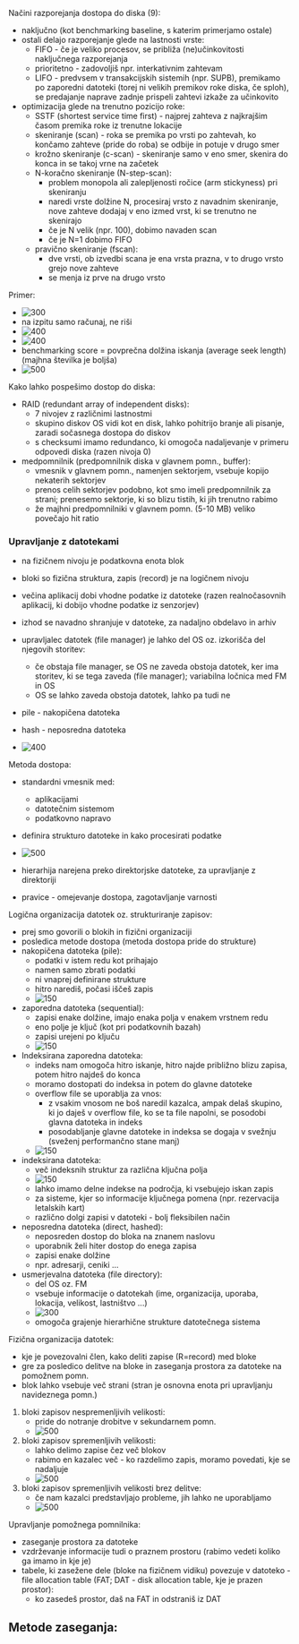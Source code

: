Načini razporejanja dostopa do diska (9):
- naključno (kot benchmarking baseline, s katerim primerjamo ostale)
- ostali delajo razporejanje glede na lastnosti vrste:
	- FIFO - če je veliko procesov, se približa (ne)učinkovitosti naključnega razporejanja
	- prioritetno - zadovoljiš npr. interkativnim zahtevam
	- LIFO - predvsem v transakcijskih sistemih (npr. SUPB), premikamo po zaporedni datoteki (torej ni velikih premikov roke diska, če sploh), se predajanje naprave zadnje prispeli zahtevi izkaže za učinkovito
- optimizacija glede na trenutno pozicijo roke:
	- SSTF (shortest service time first) - najprej zahteva z najkrajšim časom premika roke iz trenutne lokacije
	- skeniranje (scan) - roka se premika po vrsti po zahtevah, ko končamo zahteve (pride do roba) se odbije in potuje v drugo smer
	- krožno skeniranje (c-scan) - skeniranje samo v eno smer, skenira do konca in se takoj vrne na začetek
	- N-koračno skeniranje (N-step-scan):
		- problem monopola ali zalepljenosti ročice (arm stickyness) pri skeniranju
		- naredi vrste dolžine N, procesiraj vrsto z navadnim skeniranje, nove zahteve dodajaj v eno izmed vrst, ki se trenutno ne skenirajo
		- če je N velik (npr. 100), dobimo navaden scan 
		- če je N=1 dobimo FIFO
	- pravično skeniranje (fscan):
		- dve vrsti, ob izvedbi scana je ena vrsta prazna, v to drugo vrsto grejo nove zahteve
		- se menja iz prve na drugo vrsto

Primer:
- ![300](../../Images/Pasted%20image%2020240520133906.png)
- na izpitu samo računaj, ne riši
- ![400](../../Images/Pasted%20image%2020240520134108.png)
- ![400](../../Images/Pasted%20image%2020240520134352.png)
- benchmarking score = povprečna dolžina iskanja (average seek length) (majhna številka je boljša)
- ![500](../../Images/Pasted%20image%2020240520134817.png)

Kako lahko pospešimo dostop do diska:
- RAID (redundant array of independent disks):
	- 7 nivojev z različnimi lastnostmi
	- skupino diskov OS vidi kot en disk, lahko pohitrijo branje ali pisanje, zaradi sočasnega dostopa do diskov
	- s checksumi imamo redundanco, ki omogoča nadaljevanje v primeru odpovedi diska (razen nivoja 0)
- medpomnilnik (predpomnilnik diska v glavnem pomn., buffer):
	- vmesnik v glavnem pomn., namenjen sektorjem, vsebuje kopijo nekaterih sektorjev
	- prenos celih sektorjev podobno, kot smo imeli predpomnilnik za strani; prenesemo sektorje, ki so blizu tistih, ki jih trenutno rabimo
	- že majhni predpomnilniki v glavnem pomn. (5-10 MB) veliko povečajo hit ratio

### Upravljanje z datotekami

- na fizičnem nivoju je podatkovna enota blok
- bloki so fizična struktura, zapis (record) je na logičnem nivoju
- večina aplikacij dobi vhodne podatke iz datoteke (razen realnočasovnih aplikacij, ki dobijo vhodne podatke iz senzorjev)
- izhod se navadno shranjuje v datoteke, za nadaljno obdelavo in arhiv
- upravljalec datotek (file manager) je lahko del OS oz. izkorišča del njegovih storitev:
	- če obstaja file manager, se OS ne zaveda obstoja datotek, ker ima storitev, ki se tega zaveda (file manager); variabilna ločnica med FM in OS
	- OS se lahko zaveda obstoja datotek, lahko pa tudi ne

- pile - nakopičena datoteka
- hash - neposredna datoteka

- ![400](../../Images/Pasted%20image%2020240520141933.png)

Metoda dostopa:
- standardni vmesnik med:
	- aplikacijami
	- datotečnim sistemom
	- podatkovno napravo
- definira strukturo datoteke in kako procesirati podatke

- ![500](../../Images/Pasted%20image%2020240520142300.png)
- hierarhija narejena preko direktorjske datoteke, za upravljanje z direktoriji
- pravice - omejevanje dostopa, zagotavljanje varnosti

Logična organizacija datotek oz. strukturiranje zapisov:
- prej smo govorili o blokih in fizični organizaciji
- posledica metode dostopa (metoda dostopa pride do strukture)
- nakopičena datoteka (pile):
	- podatki v istem redu kot prihajajo
	- namen samo zbrati podatki
	- ni vnaprej definirane strukture
	- hitro narediš, počasi iščeš zapis
	- ![150](../../Images/Pasted%20image%2020240520142612.png)
- zaporedna datoteka (sequential):
	- zapisi enake dolžine, imajo enaka polja v enakem vrstnem redu
	- eno polje je ključ (kot pri podatkovnih bazah)
	- zapisi urejeni po ključu
	- ![150](../../Images/Pasted%20image%2020240520142710.png)
- Indeksirana zaporedna datoteka:
	- indeks nam omogoča hitro iskanje, hitro najde približno blizu zapisa, potem hitro najdeš do konca
	- moramo dostopati do indeksa in potem do glavne datoteke
	- overflow file se uporablja za vnos:
		- z vsakim vnosom ne boš naredil kazalca, ampak delaš skupino, ki jo daješ v overflow file, ko se ta file napolni, se posodobi glavna datoteka in indeks
		- posodabljanje glavne datoteke in indeksa se dogaja v svežnju (sveženj performančno stane manj)
	- ![150](../../Images/Pasted%20image%2020240520142749.png)
- indeksirana datoteka:
	- več indeksnih struktur za različna ključna polja
	- ![150](../../Images/Pasted%20image%2020240520143227.png)
	- lahko imamo delne indekse na področja, ki vsebujejo iskan zapis
	- za sisteme, kjer so informacije ključnega pomena (npr. rezervacija letalskih kart)
	- različno dolgi zapisi v datoteki - bolj fleksibilen način
- neposredna datoteka (direct, hashed):
	- neposreden dostop do bloka na znanem naslovu
	- uporabnik želi hiter dostop do enega zapisa
	- zapisi enake dolžine
	- npr. adresarji, ceniki ...
- usmerjevalna datoteka (file directory):
	- del OS oz. FM
	- vsebuje informacije o datotekah (ime, organizacija, uporaba, lokacija, velikost, lastništvo ...)
	- ![300](../../Images/Pasted%20image%2020240520143520.png)
	- omogoča grajenje hierarhične strukture datotečnega sistema

Fizična organizacija datotek:
- kje je povezovalni člen, kako deliti zapise (R=record) med bloke
- gre za posledico delitve na bloke in zaseganja prostora za datoteke na pomožnem pomn.
- blok lahko vsebuje več strani (stran je osnovna enota pri upravljanju navideznega pomn.)
1. bloki zapisov nespremenljivih velikosti:
	- pride do notranje drobitve v sekundarnem pomn.
	- ![500](../../Images/Pasted%20image%2020240520144058.png)
2. bloki zapisov spremenljivih velikosti:
	- lahko delimo zapise čez več blokov
	- rabimo en kazalec več - ko razdelimo zapis, moramo povedati, kje se nadaljuje
	- ![500](../../Images/Pasted%20image%2020240520144207.png)
3. bloki zapisov spremenljivih velikosti brez delitve:
	- če nam kazalci predstavljajo probleme, jih lahko ne uporabljamo
	- ![500](../../Images/Pasted%20image%2020240520144328.png)

Upravljanje pomožnega pomnilnika:
- zaseganje prostora za datoteke
- vzdrževanje informacije tudi o praznem prostoru (rabimo vedeti koliko ga imamo in kje je)
- tabele, ki zasežene dele (bloke na fizičnem vidiku) povezuje v datoteko - file allocation table (FAT; DAT - disk allocation table, kje je prazen prostor):
	- ko zasedeš prostor, daš na FAT in odstraniš iz DAT

Metode zaseganja:
- 